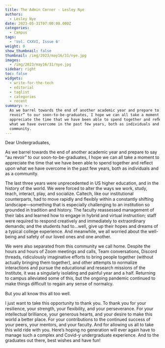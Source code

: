 ```yaml
---
title: The Admin Corner - Lesley Nye
authors:
  - Lesley Nye
date: 2023-05-31T07:00:00.000Z
categories:
  - Campus
tags:
  - 'Vol. CXXVI, Issue 6'
weight: 0
show_thumbnail: false
thumbnail: /img/2023/may16/31/nye.jpg
images:
  - /img/2023/may16/31/nye.jpg
sidebar: right
toc: false
widgets:
  - write-for-the-tech
  - editorial
  - taglist
  - categories
  - recent
summary: >-
  As we barrel towards the end of another academic year and prepare to say “au
  revoir” to our soon-to-be-graduates, I hope we can all take a moment to
  appreciate the time that we have been able to spend together and reﬂect upon
  what we have overcome in the past few years, both as individuals and as a
  community.
---
```


Dear Undergraduates,

As we barrel towards the end of another academic year and prepare to say “au revoir” to our soon-to-be-graduates, I hope we can all take a moment to appreciate the time that we have been able to spend together and reﬂect upon what we have overcome in the past few years, both as individuals and as a community.

The last three years were unprecedented in US higher education, and in the history of the world. We were forced to alter the ways we work, study, teach, interact, play, and socialize. Caltech, like our institutional counterparts, had to move rapidly and ﬂexibly within a constantly shifting landscape—something that is especially challenging to an institution so grounded in tradition and history. The faculty reassessed management of their labs and learned how to engage in hybrid and virtual instruction; staﬀ were required to respond creatively and immediately to extraordinary demands; and the students had to…well, give up their hopes and dreams of a typical college experience. And meanwhile, we all worried about the well-being and safety of our loved ones and one another.

We were also separated from this community we call home. Despite the hours and hours of Zoom meetings and calls, Team conversations, Discord threads, ridiculously imaginative eﬀorts to bring people together (without actually bringing them together), and other attempts to normalize interactions and pursue the educational and research missions of the Institute, it was a singularly isolating and painful year and a half. Returning to campus alleviated some of this, but the ongoing pandemic continued to make things diﬃcult to regain any sense of normalcy.

But you all know this all too well.

I just want to take this opportunity to thank you. To thank you for your resilience, your strength, your ﬂexibility, and your perseverance. For your intellectual brilliance, your generous hearts, and your desire to make this world a better place. For your contributions to the continued success of your peers, your mentors, and your faculty. And for allowing us all to take this wild ride with you. Here’s hoping no generation will ever again have to manage such a complex and Covid-y undergraduate experience. And to the graduates out there, best wishes and have fun!
